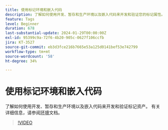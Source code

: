 ```yaml
---
title: 使用标记环境和嵌入代码
description: 了解如何使用开发、暂存和生产环境以及嵌入代码来开发和验证您的标记属性。
feature: Tags
level: Beginner
duration: 678
last-substantial-update: 2024-01-29T00:00:00Z
exl-id: 95399c9a-72f6-4b20-905c-0627f106ccfb
jira: KT-3527
source-git-commit: eb3d3fce216b7665e53a125d0141bef53e742799
workflow-type: tm+mt
source-wordcount: '58'
ht-degree: 34%

---
```


# 使用标记环境和嵌入代码

了解如何使用开发、暂存和生产环境以及嵌入代码来开发和验证标记资产。 有关详细信息，请参阅[环境](https://experienceleague.adobe.com/docs/experience-platform/tags/publish/environments/environments.html#)文档。

>[!VIDEO](https://video.tv.adobe.com/v/28729/?learn=on)

